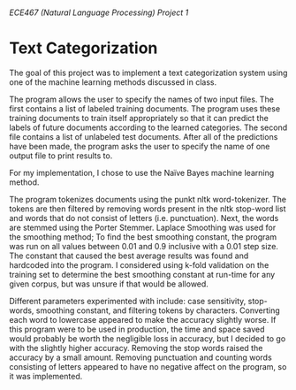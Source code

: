 ###### ECE467 (Natural Language Processing) Project 1
# Text Categorization

The goal of this project was to implement a text categorization system using one of the machine learning methods discussed in class.

The program allows the user to specify the names of two input files. The first contains a list of labeled training documents. The program uses these training documents to train itself appropriately so that it can predict the labels of future documents according to the learned categories. The second file contains a list of unlabeled test documents. After all of the predictions have been made, the program asks the user to specify the name of one output file to print results to.

For my implementation, I chose to use the Naïve Bayes machine learning method. 

The program tokenizes documents using the punkt nltk word-tokenizer. The tokens are then filtered by removing words present in the nltk stop-word list and words that do not consist of letters (i.e. punctuation). Next, the words are stemmed using the Porter Stemmer.
Laplace Smoothing was used for the smoothing method; To find the best smoothing constant, the program was run on all values between 0.01 and 0.9 inclusive with a 0.01 step size. The constant that caused the best average results was found and hardcoded into the program. I considered using k-fold validation on the training set to determine the best smoothing constant at run-time for any given corpus, but was unsure if that would be allowed. 

Different parameters experimented with include: case sensitivity, stop-words, smoothing constant, and filtering tokens by characters. Converting each word to lowercase appeared to make the accuracy slightly worse. If this program were to be used in production, the time and space saved would probably be worth the negligible loss in accuracy, but I decided to go with the slightly higher accuracy. Removing the stop words raised the accuracy by a small amount. Removing punctuation and counting words consisting of letters appeared to have no negative affect on the program, so it was implemented.
